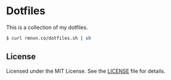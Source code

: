 # Dotfiles
This is a collection of my dotfiles.

```bash
$ curl rmnvn.co/dotfiles.sh | sh
```

## License
Licensed under the MIT License. See the [LICENSE](LICENSE) file for details.
